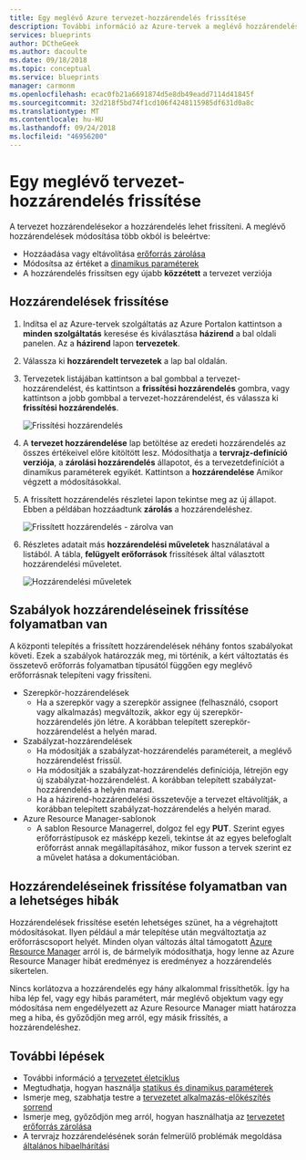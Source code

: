 ```yaml
---
title: Egy meglévő Azure tervezet-hozzárendelés frissítése
description: További információ az Azure-tervek a meglévő hozzárendelések módosítása a mechanizmust.
services: blueprints
author: DCtheGeek
ms.author: dacoulte
ms.date: 09/18/2018
ms.topic: conceptual
ms.service: blueprints
manager: carmonm
ms.openlocfilehash: ecac0fb21a6691874d5e8db49eadd7114d41845f
ms.sourcegitcommit: 32d218f5bd74f1cd106f4248115985df631d0a8c
ms.translationtype: MT
ms.contentlocale: hu-HU
ms.lasthandoff: 09/24/2018
ms.locfileid: "46956200"
---
```

# <a name="how-to-update-an-existing-blueprint-assignment"></a>Egy meglévő tervezet-hozzárendelés frissítése

A tervezet hozzárendelésekor a hozzárendelés lehet frissíteni. A meglévő hozzárendelések módosítása több okból is beleértve:

- Hozzáadása vagy eltávolítása [erőforrás zárolása](../concepts/resource-locking.md)
- Módosítsa az értéket a [dinamikus paraméterek](../concepts/parameters.md#dynamic-parameters)
- A hozzárendelés frissítsen egy újabb **közzétett** a tervezet verziója

## <a name="updating-assignments"></a>Hozzárendelések frissítése

1. Indítsa el az Azure-tervek szolgáltatás az Azure Portalon kattintson a **minden szolgáltatás** keresése és kiválasztása **házirend** a bal oldali panelen. Az a **házirend** lapon **tervezetek**.

1. Válassza ki **hozzárendelt tervezetek** a lap bal oldalán.

1. Tervezetek listájában kattintson a bal gombbal a tervezet-hozzárendelést, és kattintson a **frissítési hozzárendelés** gombra, vagy kattintson a jobb gombbal a tervezet-hozzárendelést, és válassza ki **frissítési hozzárendelés**.

   ![Frissítési hozzárendelés](../media/update-existing-assignments/update-assignment.png)

1. A **tervezet hozzárendelése** lap betöltése az eredeti hozzárendelés az összes értékeivel előre kitöltött lesz. Módosíthatja a **tervrajz-definíció verziója**, a **zárolási hozzárendelés** állapotot, és a tervezetdefiníciót a dinamikus paraméterek egyikét. Kattintson a **hozzárendelése** Amikor végzett a módosításokkal.

1. A frissített hozzárendelés részletei lapon tekintse meg az új állapot. Ebben a példában hozzáadtunk **zárolás** a hozzárendeléshez.

   ![Frissített hozzárendelés - zárolva van](../media/update-existing-assignments/updated-assignment.png)

1. Részletes adatait más **hozzárendelési műveletek** használatával a listából. A tábla, **felügyelt erőforrások** frissítések által választott hozzárendelési műveletet.

   ![Hozzárendelési műveletek](../media/update-existing-assignments/assignment-operations.png)

## <a name="rules-for-updating-assignments"></a>Szabályok hozzárendeléseinek frissítése folyamatban van

A központi telepítés a frissített hozzárendelések néhány fontos szabályokat követi. Ezek a szabályok határozzák meg, mi történik, a kért változtatás és összetevő erőforrás folyamatban típusától függően egy meglévő erőforrásnak telepíteni vagy frissíteni.

- Szerepkör-hozzárendelések
  - Ha a szerepkör vagy a szerepkör assignee (felhasználó, csoport vagy alkalmazás) megváltozik, akkor egy új szerepkör-hozzárendelés jön létre. A korábban telepített szerepkör-hozzárendelést a helyén marad.
- Szabályzat-hozzárendelések
  - Ha módosítják a szabályzat-hozzárendelés paramétereit, a meglévő hozzárendelést frissül.
  - Ha módosítják a szabályzat-hozzárendelés definíciója, létrejön egy új szabályzat-hozzárendelést. A korábban telepített szabályzat-hozzárendelés a helyén marad.
  - Ha a házirend-hozzárendelési összetevője a tervezet eltávolítják, a korábban telepített szabályzat-hozzárendelés a helyén marad.
- Azure Resource Manager-sablonok
  - A sablon Resource Managerrel, dolgoz fel egy **PUT**. Szerint egyes erőforrástípusok ez másképp kezeli, tekintse át az egyes belefoglalt erőforrást annak megállapításához, mikor fusson a tervek szerint ez a művelet hatása a dokumentációban.

## <a name="possible-errors-on-updating-assignments"></a>Hozzárendeléseinek frissítése folyamatban van a lehetséges hibák

Hozzárendelések frissítése esetén lehetséges szünet, ha a végrehajtott módosításokat. Ilyen például a már telepítése után megváltoztatja az erőforráscsoport helyét. Minden olyan változás által támogatott [Azure Resource Manager](../../../azure-resource-manager/resource-group-overview.md) arról is, de bármelyik módosíthatja, hogy lenne az Azure Resource Manager hibát eredményez is eredményez a hozzárendelés sikertelen.

Nincs korlátozva a hozzárendelés egy hány alkalommal frissíthetők. Így ha hiba lép fel, vagy egy hibás paramétert, már meglévő objektum vagy egy módosítása nem engedélyezett az Azure Resource Manager miatt határozza meg a hiba, és győződjön meg arról, egy másik frissítés, a hozzárendeléshez.

## <a name="next-steps"></a>További lépések

- További információ a [tervezetet életciklus](../concepts/lifecycle.md)
- Megtudhatja, hogyan használja [statikus és dinamikus paraméterek](../concepts/parameters.md)
- Ismerje meg, szabhatja testre a [tervezetet alkalmazás-előkészítés sorrend](../concepts/sequencing-order.md)
- Ismerje meg, győződjön meg arról, hogyan használhatja az [tervezetet erőforrás zárolása](../concepts/resource-locking.md)
- A tervrajz hozzárendelésének során felmerülő problémák megoldása [általános hibaelhárítási](../troubleshoot/general.md)
